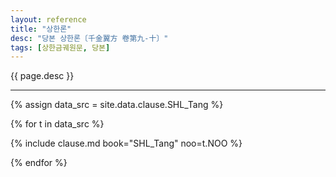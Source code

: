 ```yaml
---
layout: reference
title: "상한론"
desc: "당본 상한론〔千金翼方 卷第九-十〕"
tags: [상한금궤원문, 당본]
---
```


{{ page.desc }}

***

{% assign data_src = site.data.clause.SHL_Tang %}

{% for t in data_src %}

{% include clause.md book="SHL_Tang" noo=t.NOO %}

{% endfor %}
